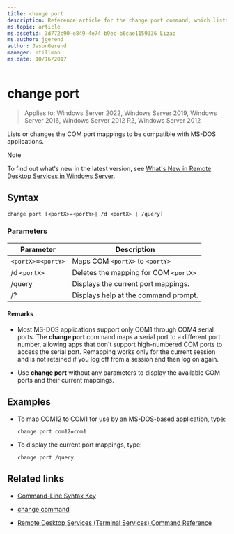 ```yaml
---
title: change port
description: Reference article for the change port command, which lists or changes the COM port mappings to be compatible with MS-DOS applications.
ms.topic: article
ms.assetid: 3d772c90-e849-4e74-b9ec-b6cae1159336 Lizap
ms.author: jgerend
author: JasonGerend
manager: mtillman
ms.date: 10/16/2017
---
```


# change port

>Applies to: Windows Server 2022, Windows Server 2019, Windows Server 2016, Windows Server 2012 R2, Windows Server 2012

Lists or changes the COM port mappings to be compatible with MS-DOS applications.

> [!NOTE]
> To find out what's new in the latest version, see [What's New in Remote Desktop Services in Windows Server](/previous-versions/windows/it-pro/windows-server-2012-r2-and-2012/dn283323(v=ws.11)).

## Syntax

```
change port [<portX>=<portY>| /d <portX> | /query]
```

### Parameters

| Parameter | Description |
|-----------------|----------------------------------------|
| `<portX>`=`<portY>` | Maps COM `<portX>` to `<portY>` |
| /d `<portX>` | Deletes the mapping for COM `<portX>` |
| /query | Displays the current port mappings. |
| /? | Displays help at the command prompt. |

#### Remarks

- Most MS-DOS applications support only COM1 through COM4 serial ports. The **change port** command maps a serial port to a different port number, allowing apps that don't support high-numbered COM ports to access the serial port. Remapping works only for the current session and is not retained if you log off from a session and then log on again.

- Use **change port** without any parameters to display the available COM ports and their current mappings.

## Examples

- To map COM12 to COM1 for use by an MS-DOS-based application, type:

  ```
  change port com12=com1
  ```

- To display the current port mappings, type:

  ```
  change port /query
  ```

## Related links

- [Command-Line Syntax Key](command-line-syntax-key.md)

- [change command](change.md)

- [Remote Desktop Services (Terminal Services) Command Reference](remote-desktop-services-terminal-services-command-reference.md)
